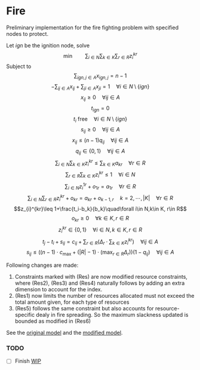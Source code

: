 # Fire

Preliminary implementation for the fire fighting problem with specified nodes to protect.

Let $ign$ be the ignition node, solve
$$\min \qquad \sum_{i\in N}\sum_{k\in K}\sum_{r\in R} z_{i}^{kr}\tag{OF}$$
Subject to
$$\sum_{ign,j\in A}x_{ign,j}=n-1$$
$$-\sum_{ij\in A}x_{ij}+\sum_{ji\in A}x_{ji}=1\quad \forall i\in N\setminus \{ign\}$$
$$x_{ij}\geq0\quad\forall ij\in A$$
$$t_{ign}=0$$
$$t_i\text{ free}\quad\forall i\in N\setminus \{ign\}$$
$$s_{ij}\geq0\quad\forall ij\in A$$
$$x_{ij}\leq (n-1)q_{ij}\quad\forall ij\in A$$
$$q_{ij}\in\{0,1\}\quad\forall ij\in A$$
$$\sum_{i\in N}\sum_{k\in K} z_{i}^{kr}\leq \sum_{k\in K}a_{kr}\quad\forall r\in R \tag{Res1}$$
$$\sum_{r\in R}\sum_{k\in K} z_{i}^{kr}\leq 1\quad\forall i\in N$$
$$\sum_{i\in N} z_{i}^{1r}+o_{1r}=a_{1r}\quad\forall r\in R \tag{Res2}$$
$$\sum_{i\in N}\sum_{r\in R} z_{i}^{kr}+o_{kr}=a_{kr}+o_{k-1,r}\quad k=2,\cdots,|K|\quad\forall r\in R \tag{Res3}$$
$$z_{i}^{kr}\leq 1+\frac{t_i-b_k}{b_k}\quad\forall i\in N,k\in K, r\in R$$
$$o_{kr}\geq0\quad\forall k\in K, r\in R \tag{Res4}$$
$$z_{i}^{kr}\in\{0,1\}\quad\forall i\in N,k\in K, r\in R$$
$$t_j-t_i+s_{ij}=c_{ij}+\sum_{r\in R}\left(\Delta_r\cdot\sum_{k\in K}z_{i}^{kr}\right)\quad\forall ij\in A\tag{Res5}$$
$$s_{ij}\leq \left((n-1)\cdot c_{\max}+(|R|-1)\cdot \left(\max_{r\in R}\Delta_r\right)\right)(1-q_{ij})\quad\forall ij\in A\tag{Res6}$$


Following changes are made:
  1. Constraints marked with (Res) are now modified resource constraints, where (Res2), (Res3) and (Res4) naturally follows by adding an extra dimension to account for the index.
  2. (Res1) now limits the number of resources allocated must not exceed the total amount given, for each type of resources
  3. (Res5) follows the same constraint but also accounts for resource-specific dealy in fire spreading. So the maximum slackness updated is bounded as modified in (Res6)

See the [original model](test.ipynb) and the [modified model](model_protect.py). 

### TODO
- [ ] Finish [WIP](model.ipynb)
